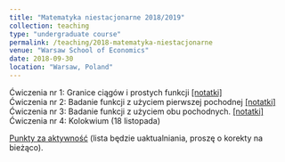 ```yaml
---
title: "Matematyka niestacjonarne 2018/2019"
collection: teaching
type: "undergraduate course"
permalink: /teaching/2018-matematyka-niestacjonarne
venue: "Warsaw School of Economics"
date: 2018-09-30
location: "Warsaw, Poland"
---
```

Ćwiczenia nr 1: Granice ciągów i prostych funkcji [[notatki]](/mat-niest/mat-cw1.html)  
Ćwiczenia nr 2: Badanie funkcji z użyciem pierwszej pochodnej [[notatki]](/mat-niest/mat-cw2.html)  
Ćwiczenia nr 3: Badanie funkcji z użyciem obu pochodnych. [[notatki]](/mat-niest/mat-cw3.html)  
Ćwiczenia nr 4: Kolokwium (18 listopada)  
  
[Punkty za aktywność](/mat-niest/punkty_niest.pdf) (lista będzie uaktualniania, proszę o korekty na bieżąco).   
